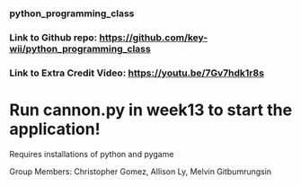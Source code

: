 ### python_programming_class

### Link to Github repo: https://github.com/key-wii/python_programming_class

### Link to Extra Credit Video: https://youtu.be/7Gv7hdk1r8s

# Run cannon.py in week13 to start the application!

Requires installations of python and pygame

Group Members: Christopher Gomez, Allison Ly, Melvin Gitbumrungsin

